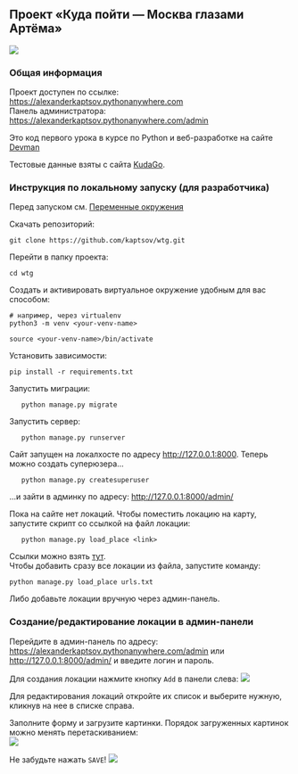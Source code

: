 ## Проект «Куда пойти — Москва глазами Артёма»    
![](static/ezgif-4-d136f2239bdc.gif)
### Общая информация

Проект доступен по ссылке: https://alexanderkaptsov.pythonanywhere.com  
Панель администратора: https://alexanderkaptsov.pythonanywhere.com/admin

Это код первого урока в курсе по Python и веб-разработке на сайте [Devman](https://dvmn.org)

Тестовые данные взяты с сайта [KudaGo](https://kudago.com/).

### Инструкция по локальному запуску (для разработчика)

Перед запуском см. [Переменные окружения](env_vars.md)

Скачать репозиторий:

   ```
   git clone https://github.com/kaptsov/wtg.git
   ```

Перейти в папку проекта:

   ```
   cd wtg
   ```

Создать и активировать виртуальное окружение удобным для вас способом:
   ```
   # например, через virtualenv
   python3 -m venv <your-venv-name>
   
   source <your-venv-name>/bin/activate
   ```

Установить зависимости:

   ```
   pip install -r requirements.txt
   ```

Запустить миграции:

```
   python manage.py migrate
   ```

Запустить сервер:

```
   python manage.py runserver
   ```

Сайт запущен на локалхосте по адресу http://127.0.0.1:8000. Теперь можно создать суперюзера...

```
   python manage.py createsuperuser
   ```

...и зайти в админку по адресу: http://127.0.0.1:8000/admin/

Пока на сайте нет локаций. Чтобы поместить локацию на карту, запустите скрипт cо ссылкой на файл локации:

```
   python manage.py load_place <link>
   ```

Ссылки можно взять [тут](urls.txt).    
Чтобы добавить сразу все локации из файла, запустите команду:

   ```
   python manage.py load_place urls.txt
   ```

Либо добавьте локации вручную через админ-панель.

### Создание/редактирование локации в админ-панели

Перейдите в админ-панель по адресу: https://alexanderkaptsov.pythonanywhere.com/admin или http://127.0.0.1:8000/admin/ и введите
логин и пароль.

Для создания локации нажмите кнопку ```Add``` в панели слева:
![](static/Screenshot%202021-02-14%20at%2000.44.17.png)

Для редактирования локаций откройте их список и выберите нужную, кликнув на нее в списке справа.

Заполните форму и загрузите картинки. Порядок загруженных картинок можно менять перетаскиванием:   
![](static/ezgif-4-d68f28a12df8.gif)

Не забудьте нажать ```SAVE```!
![](static/Screenshot%202021-02-14%20at%2012.52.36.png)
   
